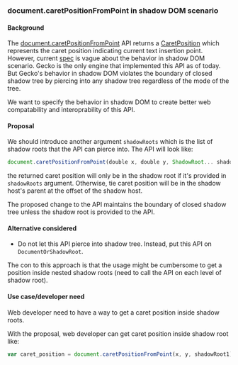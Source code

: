 ### document.caretPositionFromPoint in shadow DOM scenario

#### Background

The [document.caretPositionFromPoint](https://www.w3.org/TR/cssom-view-1/#ref-for-dom-document-caretpositionfrompoint-1) API returns a
[CaretPosition](https://www.w3.org/TR/cssom-view-1/#the-caretposition-interface) which represents the caret position indicating current
text insertion point. However, current [spec](https://www.w3.org/TR/cssom-view-1/#dom-document-caretpositionfrompoint) is vague about
the behavior in shadow DOM scenario. Gecko is the only engine that implemented this API as of today. But Gecko's behavior in shadow DOM
violates the boundary of closed shadow tree by piercing into any shadow tree regardless of the mode of the tree.

We want to specify the behavior in shadow DOM to create better web compatability and interoprability of this API.

#### Proposal
We should introduce another argument `shadowRoots` which is the list of shadow roots that the API can pierce into. The
API will look like:

```js
document.caretPositionFromPoint(double x, double y, ShadowRoot... shadowRoots)
```

the returned caret position will only be in the shadow root if it's provided in `shadowRoots` argument. Otherwise, tie caret position will be
in the shadow host's parent at the offset of the shadow host.

The proposed change to the API maintains the boundary of closed shadow tree unless the shadow root is provided to the API.

#### Alternative considered
- Do not let this API pierce into shadow tree. Instead, put this API on `DocumentOrShadowRoot`.

The con to this approach is that the usage might be cumbersome to get a position inside nested shadow roots (need to call the API on each level of shadow root).

#### Use case/developer need
Web developer need to have a way to get a caret position inside shadow roots.

With the proposal, web developer can get caret position inside shadow root like:
```js
var caret_position = document.caretPositionFromPoint(x, y, shadowRoot1);
```